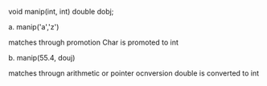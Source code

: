 void manip(int, int)
double dobj;

a. manip('a','z')

   matches through promotion
   Char is promoted to int

b. manip(55.4, douj)

   matches througn arithmetic or pointer ocnversion
   double is converted to int